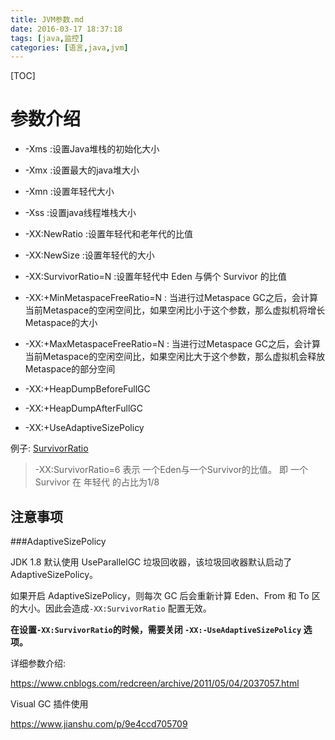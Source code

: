 ```yaml
---
title: JVM参数.md
date: 2016-03-17 18:37:18
tags: [java,监控]
categories: [语言,java,jvm]
---
```


[TOC]

<!--more-->

# 参数介绍

- -Xms :设置Java堆栈的初始化大小
- -Xmx :设置最大的java堆大小
- -Xmn :设置年轻代大小
- -Xss :设置java线程堆栈大小

- -XX:NewRatio :设置年轻代和老年代的比值
- -XX:NewSize :设置年轻代的大小
- -XX:SurvivorRatio=N :设置年轻代中 Eden 与俩个 Survivor 的比值

- -XX:+MinMetaspaceFreeRatio=N : 当进行过Metaspace GC之后，会计算当前Metaspace的空闲空间比，如果空闲比小于这个参数，那么虚拟机将增长Metaspace的大小
- -XX:+MaxMetaspaceFreeRatio=N : 当进行过Metaspace GC之后，会计算当前Metaspace的空闲空间比，如果空闲比大于这个参数，那么虚拟机会释放Metaspace的部分空间

- -XX:+HeapDumpBeforeFullGC 
- -XX:+HeapDumpAfterFullGC 

- -XX:+UseAdaptiveSizePolicy



例子: [SurvivorRatio](https://docs.oracle.com/cd/E19159-01/819-3681/abeil/index.html)

> -XX:SurvivorRatio=6 表示 一个Eden与一个Survivor的比值。 即 一个Survivor 在 年轻代 的占比为1/8



## 注意事项

###AdaptiveSizePolicy

JDK 1.8 默认使用 UseParallelGC 垃圾回收器，该垃圾回收器默认启动了 AdaptiveSizePolicy。

如果开启 AdaptiveSizePolicy，则每次 GC 后会重新计算 Eden、From 和 To 区的大小。因此会造成`-XX:SurvivorRatio` 配置无效。

**在设置`-XX:SurvivorRatio`的时候，需要关闭 `-XX:-UseAdaptiveSizePolicy` 选项。**







详细参数介绍:

https://www.cnblogs.com/redcreen/archive/2011/05/04/2037057.html

Visual GC 插件使用

https://www.jianshu.com/p/9e4ccd705709